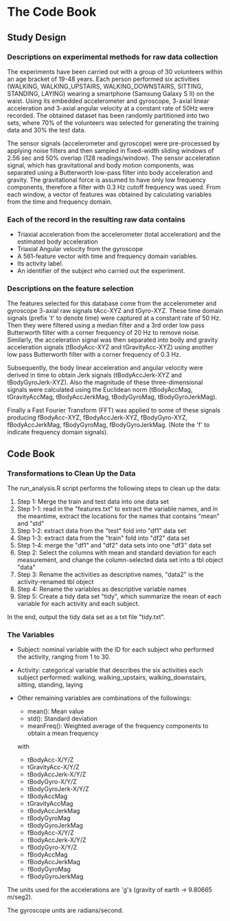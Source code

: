 # The Code Book 

## Study Design
### Descriptions on experimental methods for raw data collection
  The experiments have been carried out with a group of 30 volunteers within an age bracket of 19-48 years. Each person performed six activities (WALKING, WALKING_UPSTAIRS, WALKING_DOWNSTAIRS, SITTING, STANDING, LAYING) wearing a smartphone (Samsung Galaxy S II) on the waist. Using its embedded accelerometer and gyroscope, 3-axial linear acceleration and 3-axial angular velocity at a constant rate of 50Hz were recorded. The obtained dataset has been randomly partitioned into two sets, where 70% of the volunteers was selected for generating the training data and 30% the test data. 

  The sensor signals (accelerometer and gyroscope) were pre-processed by applying noise filters and then sampled in fixed-width sliding windows of 2.56 sec and 50% overlap (128 readings/window). The sensor acceleration signal, which has gravitational and body motion components, was separated using a Butterworth low-pass filter into body acceleration and gravity. The gravitational force is assumed to have only low frequency components, therefore a filter with 0.3 Hz cutoff frequency was used. From each window, a vector of features was obtained by calculating variables from the time and frequency domain.

### Each of the record in the resulting raw data contains
* Triaxial acceleration from the accelerometer (total acceleration) and the estimated body acceleration
* Triaxial Angular velocity from the gyroscope
* A 561-feature vector with time and frequency domain variables. 
* Its activity label. 
* An identifier of the subject who carried out the experiment.

### Descriptions on the feature selection
  The features selected for this database come from the accelerometer and gyroscope 3-axial raw signals tAcc-XYZ and tGyro-XYZ. These time domain signals (prefix 't' to denote time) were captured at a constant rate of 50 Hz. Then they were filtered using a median filter and a 3rd order low pass Butterworth filter with a corner frequency of 20 Hz to remove noise. Similarly, the acceleration signal was then separated into body and gravity acceleration signals (tBodyAcc-XYZ and tGravityAcc-XYZ) using another low pass Butterworth filter with a corner frequency of 0.3 Hz. 

  Subsequently, the body linear acceleration and angular velocity were derived in time to obtain Jerk signals (tBodyAccJerk-XYZ and tBodyGyroJerk-XYZ). Also the magnitude of these three-dimensional signals were calculated using the Euclidean norm (tBodyAccMag, tGravityAccMag, tBodyAccJerkMag, tBodyGyroMag, tBodyGyroJerkMag). 

  Finally a Fast Fourier Transform (FFT) was applied to some of these signals producing fBodyAcc-XYZ, fBodyAccJerk-XYZ, fBodyGyro-XYZ, fBodyAccJerkMag, fBodyGyroMag, fBodyGyroJerkMag. (Note the 'f' to indicate frequency domain signals). 

## Code Book
### Transformations to Clean Up the Data

The run_analysis.R script performs the following steps to clean up the data:

1. Step 1: Merge the train and test data into one data set
  1. Step 1-1: read in the "features.txt" to extract the variable names, and in the meantime, extract the locations for the names that contains "mean" and "std"
  2. Step 1-2: extract data from the "test" fold into "df1" data set
  3. Step 1-3: extract data from the "train" fold into "df2" data set
  4. Step 1-4: merge the "df1" and "df2" data sets into one "df3" data set
2. Step 2: Select the columns with mean and standard deviation for each measurement, and change the column-selected data set into a tbl object "data"
3. Step 3: Rename the activities as descriptive names, "data2" is the activity-renamed tbl object
4. Step 4: Rename the variables as descriptive variable names
5. Step 5: Create a tidy data set "tidy", which summarize the mean of each variable for each activity and each subject. 

In the end, output the tidy data set as a txt file "tidy.txt".

### The Variables
* Subject: nominal variable with the ID for each subject who performed the activity, ranging from 1 to 30. 
* Activity: categorical variable that describes the six activities each subject performed: walking, walking_upstairs, walking_downstairs, sitting, standing, laying

* Other remaining variables are combinations of the followings: 

  - mean(): Mean value
  - std(): Standard deviation
  - meanFreq(): Weighted average of the frequency components to obtain a mean frequency

  with

  - tBodyAcc-X/Y/Z
  - tGravityAcc-X/Y/Z
  - tBodyAccJerk-X/Y/Z
  - tBodyGyro-X/Y/Z
  - tBodyGyroJerk-X/Y/Z
  - tBodyAccMag
  - tGravityAccMag
  - tBodyAccJerkMag
  - tBodyGyroMag
  - tBodyGyroJerkMag
  - fBodyAcc-X/Y/Z
  - fBodyAccJerk-X/Y/Z
  - fBodyGyro-X/Y/Z
  - fBodyAccMag
  - fBodyAccJerkMag
  - fBodyGyroMag
  - fBodyGyroJerkMag

The units used for the accelerations are 'g's (gravity of earth -> 9.80665 m/seg2).

The gyroscope units are radians/second. 



